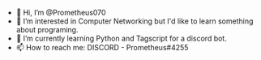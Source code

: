 - 👋 Hi, I’m @Prometheus070
- 👀 I’m interested in Computer Networking but I'd like to learn something about programing.
- 🌱 I’m currently learning Python and Tagscript for a discord bot.
- 📫 How to reach me: DISCORD - Prometheus#4255
